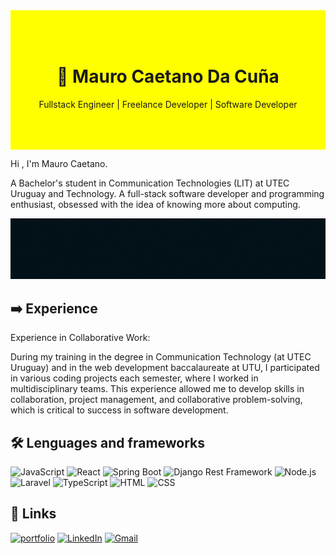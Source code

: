 <div align="center" style="background-color: yellow; padding: 50px 0;">
  <h1>🚀 Mauro Caetano Da Cuña</h1>
  <p>Fullstack Engineer | Freelance Developer | Software Developer</p>

</div>

Hi , I'm Mauro Caetano.

A Bachelor's student in Communication Technologies (LIT) at UTEC Uruguay and Technology. A full-stack software developer and programming enthusiast, obsessed with the idea of ​​knowing more about computing.

<img src="https://github.com/AnderMendoza/AnderMendoza/raw/main/assets/banner-header.gif">

## ➡️  Experience

Experience in Collaborative Work:

During my training in the degree in Communication Technology (at UTEC Uruguay) and in the web development baccalaureate at UTU, I participated in various coding projects each semester, where I worked in multidisciplinary teams. This experience allowed me to develop skills in collaboration, project management, and collaborative problem-solving, which is critical to success in software development.

## 🛠 Lenguages and frameworks

<div>
  <img src="https://cdn.jsdelivr.net/gh/devicons/devicon/icons/javascript/javascript-original.svg" alt="JavaScript" width="30" height="30"/>

  <img src="https://cdn.jsdelivr.net/gh/devicons/devicon/icons/react/react-original.svg" alt="React" width="30" height="30"/>

  <img src="https://cdn.jsdelivr.net/gh/devicons/devicon/icons/spring/spring-original.svg" alt="Spring Boot" width="30" height="30"/>

  <img src="https://cdn.jsdelivr.net/gh/devicons/devicon/icons/django/django-plain.svg" alt="Django Rest Framework" width="30" height="30"/>

  <img src="https://cdn.jsdelivr.net/gh/devicons/devicon/icons/nodejs/nodejs-original.svg" alt="Node.js" width="30" height="30"/>

  <img src="https://cdn.jsdelivr.net/gh/devicons/devicon/icons/laravel/laravel-plain.svg" alt="Laravel" width="30" height="30"/>

  <img src="https://cdn.jsdelivr.net/gh/devicons/devicon/icons/typescript/typescript-original.svg" alt="TypeScript" width="30" height="30"/>

  <img src="https://cdn.jsdelivr.net/gh/devicons/devicon/icons/html5/html5-original.svg" alt="HTML" width="30" height="30"/>

  <img src="https://cdn.jsdelivr.net/gh/devicons/devicon/icons/css3/css3-original.svg" alt="CSS" width="30" height="30"/>
</div>

## 🔗 Links
[![portfolio](https://img.shields.io/badge/my_portfolio-000?style=for-the-badge&logo=ko-fi&logoColor=white)](https://katherineoelsner.com/)
[![LinkedIn](https://img.shields.io/badge/LinkedIn-0A66C2?style=for-the-badge&logo=linkedin&logoColor=white)](https://www.linkedin.com/in/tu-perfil/)
[![Gmail](https://img.shields.io/badge/Gmail-D14836?style=for-the-badge&logo=gmail&logoColor=white)](mailto:tuemail@gmail.com)
